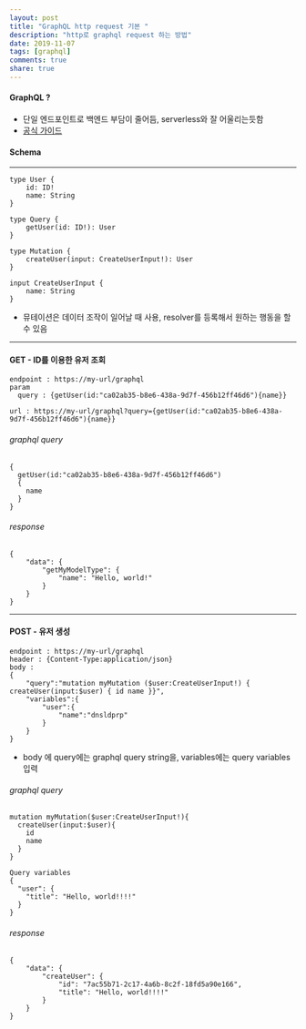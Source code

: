 ```yaml
---
layout: post
title: "GraphQL http request 기본 "
description: "http로 graphql request 하는 방법"
date: 2019-11-07
tags: [graphql]
comments: true
share: true
---
```


#### GraphQL ?
- 단일 엔드포인트로 백엔드 부담이 줄어듬, serverless와 잘 어울리는듯함
- [공식 가이드](https://graphql-kr.github.io/learn/)

#### Schema 
***
~~~
type User {
	id: ID!
	name: String
}

type Query {
	getUser(id: ID!): User
}

type Mutation {
	createUser(input: CreateUserInput!): User
}

input CreateUserInput {
	name: String
}
~~~

- 뮤테이션은 데이터 조작이 일어날 때 사용, resolver를 등록해서 원하는 행동을 할 수 있음

***

#### GET - ID를 이용한 유저 조회
~~~
endpoint : https://my-url/graphql
param
  query : {getUser(id:"ca02ab35-b8e6-438a-9d7f-456b12ff46d6"){name}}

url : https://my-url/graphql?query={getUser(id:"ca02ab35-b8e6-438a-9d7f-456b12ff46d6"){name}}
~~~

###### graphql query
~~~
{
  getUser(id:"ca02ab35-b8e6-438a-9d7f-456b12ff46d6")
  {
    name
  }
}
~~~

###### response
~~~
{
    "data": {
        "getMyModelType": {
            "name": "Hello, world!"
        }
    }
}
~~~

*** 

#### POST - 유저 생성
~~~
endpoint : https://my-url/graphql
header : {Content-Type:application/json}
body : 
{
	"query":"mutation myMutation ($user:CreateUserInput!) { createUser(input:$user) { id name }}",
	"variables":{
		"user":{
			"name":"dnsldprp"
		}
	}
}
~~~

- body 에 query에는 graphql query string을, variables에는 query variables 입력

###### graphql query
~~~
mutation myMutation($user:CreateUserInput!){
  createUser(input:$user){
    id
    name
  }
}

Query variables
{
  "user": {
    "title": "Hello, world!!!!"
  }
}
~~~

###### response
~~~
{
    "data": {
        "createUser": {
            "id": "7ac55b71-2c17-4a6b-8c2f-18fd5a90e166",
            "title": "Hello, world!!!!"
        }
    }
}
~~~


